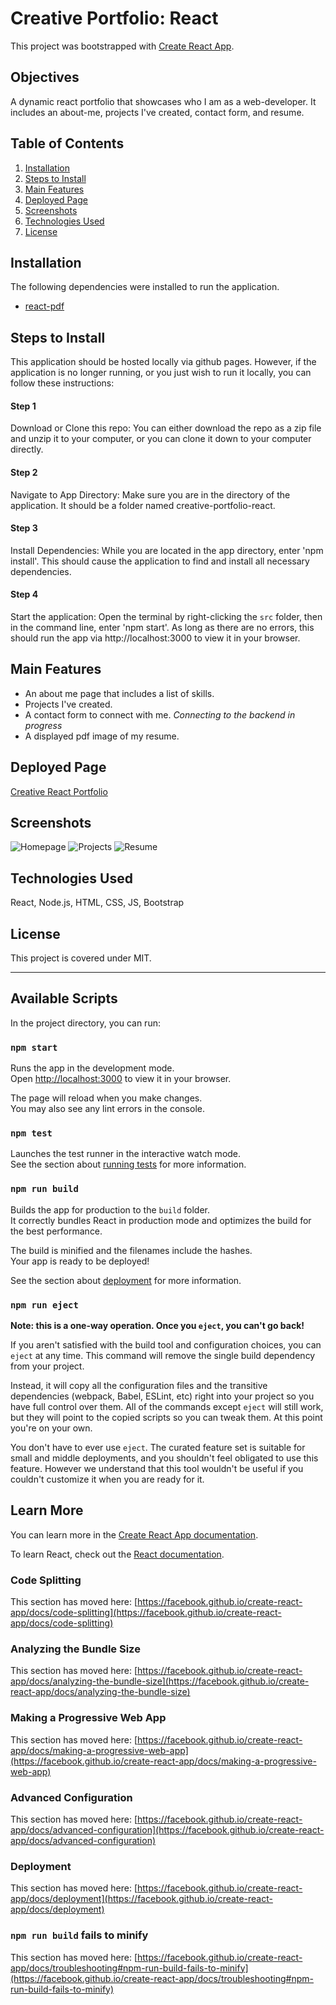 # Creative Portfolio: React

This project was bootstrapped with [Create React App](https://github.com/facebook/create-react-app).

## Objectives 
A dynamic react portfolio that showcases who I am as a web-developer. It includes an about-me, projects I've created, contact form, and resume. 

## Table of Contents
1. [Installation](#installation)
2. [Steps to Install](#steps-to-install)
3. [Main Features](#main-features)
4. [Deployed Page](#deployed-page)
5. [Screenshots](#screenshots)
6. [Technologies Used](#technologies-used)
7. [License](#license)

## Installation
The following dependencies were installed to run the application. 
* [react-pdf](https://www.npmjs.com/package/react-pdf)

## Steps to Install
This application should be hosted locally via github pages. However, if the application is no longer running, or you just wish to run it locally, you can follow these instructions:

#### Step 1

Download or Clone this repo:
You can either download the repo as a zip file and unzip it to your computer, or you can clone it down to your computer directly.

#### Step 2

Navigate to App Directory:
Make sure you are in the directory of the application. It should be a folder named creative-portfolio-react. 

#### Step 3

Install Dependencies:
While you are located in the app directory, enter 'npm install'. This should cause the application to find and install all necessary dependencies.

#### Step 4

Start the application:
Open the terminal by right-clicking the `src` folder, then in the command line, enter 'npm start'. As long as there are no errors, this should run the app via http://localhost:3000 to view it in your browser.

## Main Features

- An about me page that includes a list of skills.
- Projects I've created.
- A contact form to connect with me. *Connecting to the backend in progress*
- A displayed pdf image of my resume.


## Deployed Page
[Creative React Portfolio](https://inna-arabejo.github.io/creative-portfolio-react/)

## Screenshots
![Homepage](./src/images/project-images/home-page-porfolio.jpg)
![Projects](./src/images/project-images/projects-portfolio.jpg)
![Resume](./src/images/project-images/resume-pdf-portfolio.jpg)

## Technologies Used
React, Node.js, HTML, CSS, JS, Bootstrap


## License
This project is covered under MIT.

------------------------------------
## Available Scripts

In the project directory, you can run:

### `npm start`

Runs the app in the development mode.\
Open [http://localhost:3000](http://localhost:3000) to view it in your browser.

The page will reload when you make changes.\
You may also see any lint errors in the console.

### `npm test`

Launches the test runner in the interactive watch mode.\
See the section about [running tests](https://facebook.github.io/create-react-app/docs/running-tests) for more information.

### `npm run build`

Builds the app for production to the `build` folder.\
It correctly bundles React in production mode and optimizes the build for the best performance.

The build is minified and the filenames include the hashes.\
Your app is ready to be deployed!

See the section about [deployment](https://facebook.github.io/create-react-app/docs/deployment) for more information.

### `npm run eject`

**Note: this is a one-way operation. Once you `eject`, you can't go back!**

If you aren't satisfied with the build tool and configuration choices, you can `eject` at any time. This command will remove the single build dependency from your project.

Instead, it will copy all the configuration files and the transitive dependencies (webpack, Babel, ESLint, etc) right into your project so you have full control over them. All of the commands except `eject` will still work, but they will point to the copied scripts so you can tweak them. At this point you're on your own.

You don't have to ever use `eject`. The curated feature set is suitable for small and middle deployments, and you shouldn't feel obligated to use this feature. However we understand that this tool wouldn't be useful if you couldn't customize it when you are ready for it.

## Learn More

You can learn more in the [Create React App documentation](https://facebook.github.io/create-react-app/docs/getting-started).

To learn React, check out the [React documentation](https://reactjs.org/).

### Code Splitting

This section has moved here: [https://facebook.github.io/create-react-app/docs/code-splitting](https://facebook.github.io/create-react-app/docs/code-splitting)

### Analyzing the Bundle Size

This section has moved here: [https://facebook.github.io/create-react-app/docs/analyzing-the-bundle-size](https://facebook.github.io/create-react-app/docs/analyzing-the-bundle-size)

### Making a Progressive Web App

This section has moved here: [https://facebook.github.io/create-react-app/docs/making-a-progressive-web-app](https://facebook.github.io/create-react-app/docs/making-a-progressive-web-app)

### Advanced Configuration

This section has moved here: [https://facebook.github.io/create-react-app/docs/advanced-configuration](https://facebook.github.io/create-react-app/docs/advanced-configuration)

### Deployment

This section has moved here: [https://facebook.github.io/create-react-app/docs/deployment](https://facebook.github.io/create-react-app/docs/deployment)

### `npm run build` fails to minify

This section has moved here: [https://facebook.github.io/create-react-app/docs/troubleshooting#npm-run-build-fails-to-minify](https://facebook.github.io/create-react-app/docs/troubleshooting#npm-run-build-fails-to-minify)
